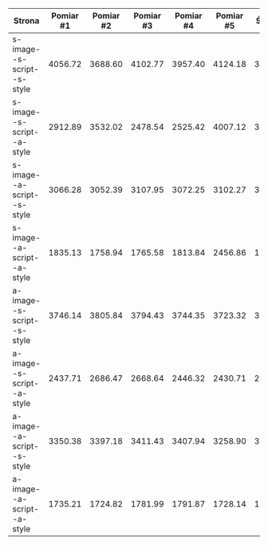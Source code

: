 |Strona|Pomiar #1|Pomiar #2|Pomiar #3|Pomiar #4|Pomiar #5|Średnia|Odch. Std.|
|-|-|-|-|-|-|-|-|
|s-image--s-script--s-style|4056.72|3688.60|4102.77|3957.40|4124.18|3985.94|159.37|
|s-image--s-script--a-style|2912.89|3532.02|2478.54|2525.42|4007.12|3091.20|593.38|
|s-image--a-script--s-style|3066.28|3052.39|3107.95|3072.25|3102.27|3080.23|21.39|
|s-image--a-script--a-style|1835.13|1758.94|1765.58|1813.84|2456.86|1926.07|266.94|
|a-image--s-script--s-style|3746.14|3805.84|3794.43|3744.35|3723.32|3762.81|31.72|
|a-image--s-script--a-style|2437.71|2686.47|2668.64|2446.32|2430.71|2533.97|117.48|
|a-image--a-script--s-style|3350.38|3397.18|3411.43|3407.94|3258.90|3365.17|57.46|
|a-image--a-script--a-style|1735.21|1724.82|1781.99|1791.87|1728.14|1752.41|28.56|
